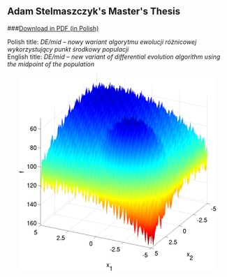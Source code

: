 ## Adam Stelmaszczyk's Master's Thesis

###[Download in PDF (in Polish)](http://home.elka.pw.edu.pl/~astelma1/pliki/10%20sem%20-%20Master's%20Thesis/stelmaszczyk.pdf)

Polish title:  *DE/mid – nowy wariant algorytmu ewolucji różnicowej wykorzystujący punkt środkowy populacji*  
English title: *DE/mid – new variant of differential evolution algorithm using the midpoint of the population*

<p align="center">
  <img src=https://raw.githubusercontent.com/AdamStelmaszczyk/masters-thesis/938bbe9f87031fe7f092ac7a85914ca4bc29b2c1/doc/img/24.png>
</p>
